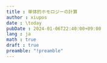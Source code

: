 ```yaml
---
title : 単体的ホモロジーの計算
author : xiupos
date : \today
pubDate : 2024-01-06T22:40:00+09:00
lang : ja
math : true
draft : true
preamble: "!preamble"
---
```


